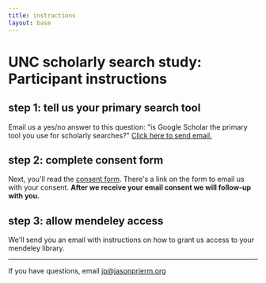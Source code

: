 ```yaml
---
title: instructions
layout: base
---
```


# UNC scholarly search study: Participant instructions

## step 1: tell us your primary search tool

Email us a yes/no answer to this question: "is Google Scholar the primary tool you use for scholarly searches?" <a href="mailto:priem@email.unc.edu?subject=[schol-search q1]">Click here to send email.</a>

## step 2: complete consent form

Next, you'll read the [consent form](http://jasonpriem.github.com/schol-search-study/consent.html). There's a link on the form to email us with your consent. **After we receive your email consent we will follow-up with you.**

## step 3: allow mendeley access

We'll send you an email with instructions on how to grant us access to your mendeley library.



----

If you have questions, email jp@jasonprierm.org









